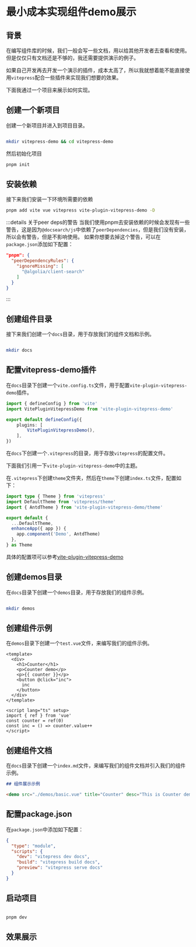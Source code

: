 # 最小成本实现组件demo展示

## 背景

在编写组件库的时候，我们一般会写一些文档，用以给其他开发者去查看和使用。但是仅仅只有文档还是不够的，我还需要提供演示的例子。

如果自己开发再去开发一个演示的插件，成本太高了，所以我就想着能不能直接使用`vitepress`配合一些插件来实现我们想要的效果。

下面我通过一个项目来展示如何实现。

## 创建一个新项目

创建一个新项目并进入到项目目录。
```bash

mkdir vitepress-demo && cd vitepress-demo

```

然后初始化项目
```bash
pnpm init
```

## 安装依赖

接下来我们安装一下环境所需要的依赖

```bash
pnpm add vite vue vitepress vite-plugin-vitepress-demo -D
```

:::details 关于peer deps的警告
当我们使用pnpm去安装依赖的时候会发现有一些警告，这是因为`@docsearch/js`中依赖了`peerDependencies`，但是我们没有安装，所以会有警告，但是不影响使用。
如果你想要去掉这个警告，可以在`package.json`添加如下配置：
```json
"pnpm": {
  "peerDependencyRules": {
    "ignoreMissing": [
      "@algolia/client-search"
    ]
  }
}
```
:::

## 创建组件目录

接下来我们创建一个`docs`目录，用于存放我们的组件文档和示例。

```bash

mkdir docs

```

## 配置vitepress-demo插件

在`docs`目录下创建一个`vite.config.ts`文件，用于配置`vite-plugin-vitepress-demo`插件。

```ts
import { defineConfig } from 'vite'
import VitePluginVitepressDemo from 'vite-plugin-vitepress-demo'

export default defineConfig({
    plugins: [
        VitePluginVitepressDemo(),
    ],
})
```

在`docs`下创建一个`.vitepress`的目录，用于存放`vitepress`的配置文件。

下面我们引用一下`vite-plugin-vitepress-demo`中的主题。

在`.vitepress`下创建`theme`文件夹，然后在`theme`下创建`index.ts`文件，配置如下：

```ts
import type { Theme } from 'vitepress'
import DefaultTheme from 'vitepress/theme'
import { AntdTheme } from 'vite-plugin-vitepress-demo/theme'

export default {
  ...DefaultTheme,
  enhanceApp({ app }) {
    app.component('Demo', AntdTheme)
  },
} as Theme

```


具体的配置项可以参考[vite-plugin-vitepress-demo](https://github.com/yanyu-fe/vite-plugin-vitepress-demo)

## 创建demos目录

在`docs`目录下创建一个`demos`目录，用于存放我们的组件示例。

```bash

mkdir demos

```

## 创建组件示例

在`demos`目录下创建一个`test.vue`文件，来编写我们的组件示例。

```vue
<template>
  <div>
    <h1>Counter</h1>
    <p>Counter demo</p>
    <p>{{ counter }}</p>
    <button @click="inc">
      inc
    </button>
  </div>
</template>

<script lang="ts" setup>
import { ref } from 'vue'
const counter = ref(0)
const inc = () => counter.value++
</script>

```

## 创建组件文档

在`docs`目录下创建一个`index.md`文件，来编写我们的组件文档并引入我们的组件示例。

```md
## 组件展示示例

<demo src="./demos/basic.vue" title="Counter" desc="This is Counter demo"></demo>
```

## 配置package.json

在`package.json`中添加如下配置：

```json
{
  "type": "module",
  "scripts": {
    "dev": "vitepress dev docs",
    "build": "vitepress build docs",
    "preview": "vitepress serve docs"
  }
}
```

## 启动项目

```bash

pnpm dev

```

## 效果展示

<demo src="./demos/test.vue" title="Counter" desc="This is Counter demo"></demo>
